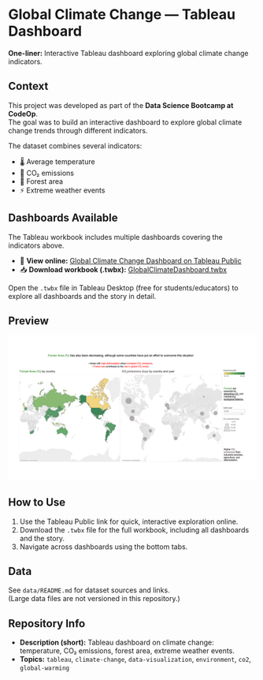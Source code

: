 # Global Climate Change — Tableau Dashboard

**One-liner:** Interactive Tableau dashboard exploring global climate change indicators.

## Context
This project was developed as part of the **Data Science Bootcamp at CodeOp**.  
The goal was to build an interactive dashboard to explore global climate change trends through different indicators.

The dataset combines several indicators:
- 🌡️ Average temperature  
- 💨 CO₂ emissions  
- 🌳 Forest area  
- ⚡ Extreme weather events  

## Dashboards Available
The Tableau workbook includes multiple dashboards covering the indicators above.  

- 👀 **View online:** [Global Climate Change Dashboard on Tableau Public](https://public.tableau.com/shared/GW48DWTMX?:display_count=n&:origin=viz_share_link)  
- 📥 **Download workbook (.twbx):** [GlobalClimateDashboard.twbx](docs/Global-Climate-Change.twbx)  

Open the `.twbx` file in Tableau Desktop (free for students/educators) to explore all dashboards and the story in detail.

## Preview
![Global Climate Dashboard Preview](docs/figures/DSH4.png)


## How to Use
1. Use the Tableau Public link for quick, interactive exploration online.  
2. Download the `.twbx` file for the full workbook, including all dashboards and the story.  
3. Navigate across dashboards using the bottom tabs.

## Data
See `data/README.md` for dataset sources and links.  
(Large data files are not versioned in this repository.)

## Repository Info
- **Description (short):** Tableau dashboard on climate change: temperature, CO₂ emissions, forest area, extreme weather events.  
- **Topics:** `tableau`, `climate-change`, `data-visualization`, `environment`, `co2`, `global-warming`
